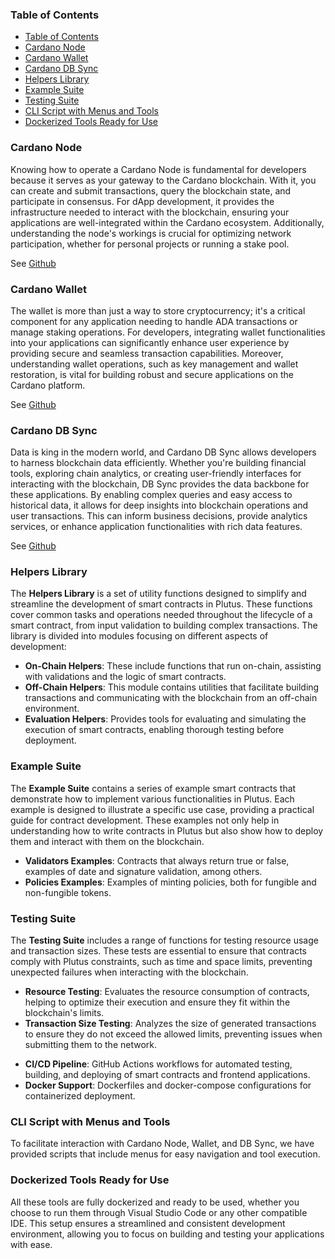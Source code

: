 ### Table of Contents
- [Table of Contents](#table-of-contents)
- [Cardano Node](#cardano-node)
- [Cardano Wallet](#cardano-wallet)
- [Cardano DB Sync](#cardano-db-sync)
- [Helpers Library](#helpers-library)
- [Example Suite](#example-suite)
- [Testing Suite](#testing-suite)
- [CLI Script with Menus and Tools](#cli-script-with-menus-and-tools)
- [Dockerized Tools Ready for Use](#dockerized-tools-ready-for-use)

### Cardano Node

Knowing how to operate a Cardano Node is fundamental for developers because it serves as your gateway to the Cardano blockchain. With it, you can create and submit transactions, query the blockchain state, and participate in consensus. For dApp development, it provides the infrastructure needed to interact with the blockchain, ensuring your applications are well-integrated within the Cardano ecosystem. Additionally, understanding the node's workings is crucial for optimizing network participation, whether for personal projects or running a stake pool.

See [Github](https://github.com/intersectmbo/cardano-node/)

### Cardano Wallet

The wallet is more than just a way to store cryptocurrency; it's a critical component for any application needing to handle ADA transactions or manage staking operations. For developers, integrating wallet functionalities into your applications can significantly enhance user experience by providing secure and seamless transaction capabilities. Moreover, understanding wallet operations, such as key management and wallet restoration, is vital for building robust and secure applications on the Cardano platform.

See [Github](https://github.com/cardano-foundation/cardano-wallet/releases)

### Cardano DB Sync

Data is king in the modern world, and Cardano DB Sync allows developers to harness blockchain data efficiently. Whether you're building financial tools, exploring chain analytics, or creating user-friendly interfaces for interacting with the blockchain, DB Sync provides the data backbone for these applications. By enabling complex queries and easy access to historical data, it allows for deep insights into blockchain operations and user transactions. This can inform business decisions, provide analytics services, or enhance application functionalities with rich data features.

See [Github](https://github.com/intersectmbo/cardano-db-sync/pkgs/container/cardano-db-sync)

### Helpers Library

The **Helpers Library** is a set of utility functions designed to simplify and streamline the development of smart contracts in Plutus. These functions cover common tasks and operations needed throughout the lifecycle of a smart contract, from input validation to building complex transactions. The library is divided into modules focusing on different aspects of development:

- **On-Chain Helpers**: These include functions that run on-chain, assisting with validations and the logic of smart contracts.
- **Off-Chain Helpers**: This module contains utilities that facilitate building transactions and communicating with the blockchain from an off-chain environment.
- **Evaluation Helpers**: Provides tools for evaluating and simulating the execution of smart contracts, enabling thorough testing before deployment.

### Example Suite

The **Example Suite** contains a series of example smart contracts that demonstrate how to implement various functionalities in Plutus. Each example is designed to illustrate a specific use case, providing a practical guide for contract development. These examples not only help in understanding how to write contracts in Plutus but also show how to deploy them and interact with them on the blockchain.

- **Validators Examples**: Contracts that always return true or false, examples of date and signature validation, among others.
- **Policies Examples**: Examples of minting policies, both for fungible and non-fungible tokens.

### Testing Suite

The **Testing Suite** includes a range of functions for testing resource usage and transaction sizes. These tests are essential to ensure that contracts comply with Plutus constraints, such as time and space limits, preventing unexpected failures when interacting with the blockchain.

- **Resource Testing**: Evaluates the resource consumption of contracts, helping to optimize their execution and ensure they fit within the blockchain's limits.
- **Transaction Size Testing**: Analyzes the size of generated transactions to ensure they do not exceed the allowed limits, preventing issues when submitting them to the network.

<!-- TODO:
- agregar sobre front end
- y sobre ci cd y docker for containerized deployment. -->
- **CI/CD Pipeline**: GitHub Actions workflows for automated testing, building, and deploying of smart contracts and frontend applications.
- **Docker Support**: Dockerfiles and docker-compose configurations for containerized deployment.

### CLI Script with Menus and Tools

To facilitate interaction with Cardano Node, Wallet, and DB Sync, we have provided scripts that include menus for easy navigation and tool execution. 

### Dockerized Tools Ready for Use

All these tools are fully dockerized and ready to be used, whether you choose to run them through Visual Studio Code or any other compatible IDE. This setup ensures a streamlined and consistent development environment, allowing you to focus on building and testing your applications with ease.
